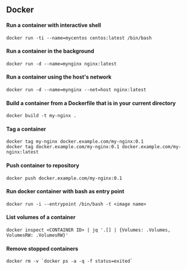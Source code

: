 ## Docker

#### Run a container with interactive shell
`docker run -ti --name=mycentos centos:latest /bin/bash`

#### Run a container in the background
`docker run -d --name=mynginx nginx:latest`

#### Run a container using the host's network
`docker run -d --name=mynginx --net=host nginx:latest`

#### Build a container from a Dockerfile that is in your current directory
`docker build -t my-nginx .`

#### Tag a container
`docker tag my-nginx docker.example.com/my-nginx:0.1` </br>
`docker tag docker.example.com/my-nginx:0.1 docker.example.com/my-nginx:latest`

#### Push container to repository
`docker push docker.example.com/my-nginx:0.1`

#### Run docker container with bash as entry point
`docker run -i --entrypoint /bin/bash -t <image name>`

#### List volumes of a container
`docker inspect <CONTAINER ID> | jq '.[] | {Volumes: .Volumes, VolumesRW: .VolumesRW}'`

#### Remove stopped containers
```docker rm -v `docker ps -a -q -f status=exited` ```
